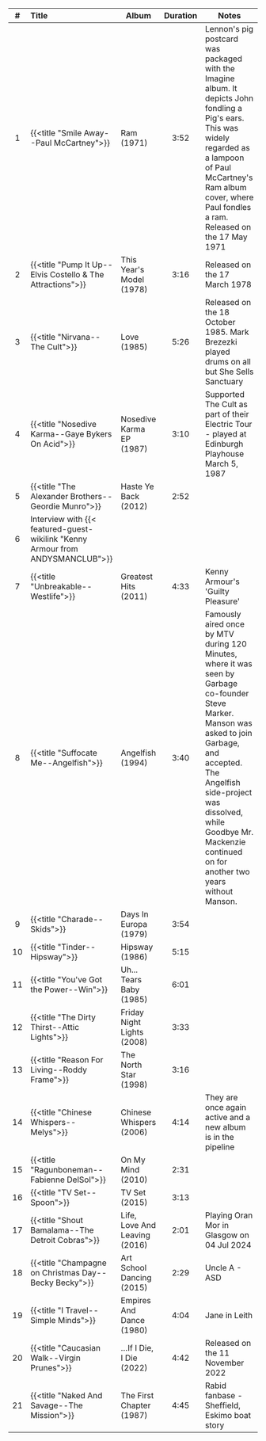 | #  | Title                                                                          | Album                         | Duration | Notes                                                                                                                                                                                                                                                                         |
|:--:|:-------------------------------------------------------------------------------|-------------------------------|:--------:|-------------------------------------------------------------------------------------------------------------------------------------------------------------------------------------------------------------------------------------------------------------------------------|
| 1  | {{<title "Smile Away--Paul McCartney">}}                                       | Ram (1971)                    |   3:52   | Lennon's pig postcard was packaged with the Imagine album. It depicts John fondling a Pig's ears. This was widely regarded as a lampoon of Paul McCartney's Ram album cover, where Paul fondles a ram. Released on the 17 May 1971                                            |
| 2  | {{<title "Pump It Up--Elvis Costello & The Attractions">}}                     | This Year's Model (1978)      |   3:16   | Released on the 17 March 1978                                                                                                                                                                                                                                                 |
| 3  | {{<title "Nirvana--The Cult">}}                                                | Love (1985)                   |   5:26   | Released on the 18 October 1985. Mark Brezezki played drums on all but She Sells Sanctuary                                                                                                                                                                                    |
| 4  | {{<title "Nosedive Karma--Gaye Bykers On Acid">}}                              | Nosedive Karma EP (1987)      |   3:10   | Supported The Cult as part of their Electric Tour - played at Edinburgh Playhouse March 5, 1987                                                                                                                                                                               |
| 5  | {{<title "The Alexander Brothers--Geordie Munro">}}                            | Haste Ye Back (2012)          |   2:52   |                                                                                                                                                                                                                                                                               |
| 6  | Interview with {{< featured-guest-wikilink "Kenny Armour from ANDYSMANCLUB">}} |                               |          |                                                                                                                                                                                                                                                                               |
| 7  | {{<title "Unbreakable--Westlife">}}                                            | Greatest Hits (2011)          |   4:33   | Kenny Armour's 'Guilty Pleasure'                                                                                                                                                                                                                                              |
| 8  | {{<title "Suffocate Me--Angelfish">}}                                          | Angelfish (1994)              |   3:40   | Famously aired once by MTV during 120 Minutes, where it was seen by Garbage co-founder Steve Marker. Manson was asked to join Garbage, and accepted. The Angelfish side-project was dissolved, while Goodbye Mr. Mackenzie continued on for another two years without Manson. |
| 9  | {{<title "Charade--Skids">}}                                                   | Days In Europa (1979)         |   3:54   |                                                                                                                                                                                                                                                                               |
| 10 | {{<title "Tinder--Hipsway">}}                                                  | Hipsway (1986)                |   5:15   |                                                                                                                                                                                                                                                                               |
| 11 | {{<title "You've Got the Power--Win">}}                                        | Uh... Tears Baby (1985)       |   6:01   |                                                                                                                                                                                                                                                                               |
| 12 | {{<title "The Dirty Thirst--Attic Lights">}}                                   | Friday Night Lights (2008)    |   3:33   |                                                                                                                                                                                                                                                                               |
| 13 | {{<title "Reason For Living--Roddy Frame">}}                                   | The North Star (1998)         |   3:16   |                                                                                                                                                                                                                                                                               |
| 14 | {{<title "Chinese Whispers--Melys">}}                                          | Chinese Whispers (2006)       |   4:14   | They are once again active and a new album is in the pipeline                                                                                                                                                                                                                 |
| 15 | {{<title "Ragunboneman--Fabienne DelSol">}}                                    | On My Mind (2010)             |   2:31   |                                                                                                                                                                                                                                                                               |
| 16 | {{<title "TV Set--Spoon">}}                                                    | TV Set (2015)                 |   3:13   |                                                                                                                                                                                                                                                                               |
| 17 | {{<title "Shout Bamalama--The Detroit Cobras">}}                               | Life, Love And Leaving (2016) |   2:01   | Playing Oran Mor in Glasgow on 04 Jul 2024                                                                                                                                                                                                                                    |
| 18 | {{<title "Champagne on Christmas Day--Becky Becky">}}                          | Art School Dancing (2015)     |   2:29   | Uncle A - ASD                                                                                                                                                                                                                                                                 |
| 19 | {{<title "I Travel--Simple Minds">}}                                           | Empires And Dance (1980)      |   4:04   | Jane in Leith                                                                                                                                                                                                                                                                 |
| 20 | {{<title "Caucasian Walk--Virgin Prunes">}}                                    | …If I Die, I Die (2022)       |   4:42   | Released on the 11 November 2022                                                                                                                                                                                                                                              |
| 21 | {{<title "Naked And Savage--The Mission">}}                                    | The First Chapter (1987)      |   4:45   | Rabid fanbase - Sheffield, Eskimo boat story                                                                                                                                                                                                                                  |

